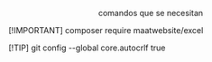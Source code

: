 <p align="center">comandos que se necesitan  </p>

[!IMPORTANT]
composer require maatwebsite/excel

[!TIP]
git config --global core.autocrlf true